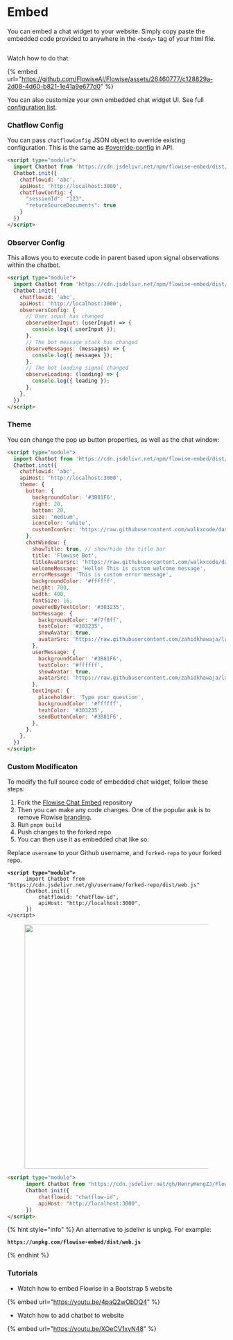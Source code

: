 # Embed

You can embed a chat widget to your website. Simply copy paste the embedded code provided to anywhere in the `<body>` tag of your html file.

<figure><img src="../.gitbook/assets/image (8) (2) (1) (1).png" alt=""><figcaption></figcaption></figure>

Watch how to do that:

{% embed url="https://github.com/FlowiseAI/Flowise/assets/26460777/c128829a-2d08-4d60-b821-1e41a9e677d0" %}

You can also customize your own embedded chat widget UI. See full [configuration list](https://github.com/FlowiseAI/FlowiseChatEmbed#configuration).

### Chatflow Config

You can pass `chatflowConfig` JSON object to override existing configuration. This is the same as  [#override-config](api.md#override-config "mention") in API.

```html
<script type="module">
  import Chatbot from 'https://cdn.jsdelivr.net/npm/flowise-embed/dist/web.js';
  Chatbot.init({
    chatflowid: 'abc',
    apiHost: 'http://localhost:3000',
    chatflowConfig: {
      "sessionId": "123",
      "returnSourceDocuments": true
    }
  })
</script>
```

### Observer Config

This allows you to execute code in parent based upon signal observations within the chatbot.

```html
<script type="module">
  import Chatbot from 'https://cdn.jsdelivr.net/npm/flowise-embed/dist/web.js';
  Chatbot.init({
    chatflowid: 'abc',
    apiHost: 'http://localhost:3000',
    observersConfig: {
      // User input has changed
      observeUserInput: (userInput) => {
        console.log({ userInput });
      },
      // The bot message stack has changed
      observeMessages: (messages) => {
        console.log({ messages });
      },
      // The bot loading signal changed
      observeLoading: (loading) => {
        console.log({ loading });
      },
    },
  })
</script>
```

### Theme

You can change the pop up button properties, as well as the chat window:

```html
<script type="module">
  import Chatbot from 'https://cdn.jsdelivr.net/npm/flowise-embed/dist/web.js';
  Chatbot.init({
    chatflowid: 'abc',
    apiHost: 'http://localhost:3000',
    theme: {
      button: {
        backgroundColor: '#3B81F6',
        right: 20,
        bottom: 20,
        size: 'medium',
        iconColor: 'white',
        customIconSrc: 'https://raw.githubusercontent.com/walkxcode/dashboard-icons/main/svg/google-messages.svg',
      },
      chatWindow: {
        showTitle: true, // show/hide the title bar
        title: 'Flowise Bot',
        titleAvatarSrc: 'https://raw.githubusercontent.com/walkxcode/dashboard-icons/main/svg/google-messages.svg',
        welcomeMessage: 'Hello! This is custom welcome message',
        errorMessage: 'This is custom error message',
        backgroundColor: '#ffffff',
        height: 700,
        width: 400,
        fontSize: 16,
        poweredByTextColor: '#303235',
        botMessage: {
          backgroundColor: '#f7f8ff',
          textColor: '#303235',
          showAvatar: true,
          avatarSrc: 'https://raw.githubusercontent.com/zahidkhawaja/langchain-chat-nextjs/main/public/parroticon.png',
        },
        userMessage: {
          backgroundColor: '#3B81F6',
          textColor: '#ffffff',
          showAvatar: true,
          avatarSrc: 'https://raw.githubusercontent.com/zahidkhawaja/langchain-chat-nextjs/main/public/usericon.png',
        },
        textInput: {
          placeholder: 'Type your question',
          backgroundColor: '#ffffff',
          textColor: '#303235',
          sendButtonColor: '#3B81F6',
        },
      },
    },
  })
</script>
```

### Custom Modificaton

To modify the full source code of embedded chat widget, follow these steps:

1. Fork the [Flowise Chat Embed](https://github.com/FlowiseAI/FlowiseChatEmbed) repository
2. Then you can make any code changes. One of the popular ask is to remove Flowise [branding](https://github.com/HenryHengZJ/FlowiseChatEmbed-Test/blob/main/src/components/Bot.tsx#L337).
3. Run `pnpm build`
4. Push changes to the forked repo
5. You can then use it as embedded chat like so:

Replace `username` to your Github username, and `forked-repo` to your forked repo.

<pre class="language-html"><code class="lang-html"><strong>&#x3C;script type="module">
</strong>      import Chatbot from "https://cdn.jsdelivr.net/gh/username/forked-repo/dist/web.js"
      Chatbot.init({
          chatflowid: "chatflow-id",
          apiHost: "http://localhost:3000",
      })
&#x3C;/script>
</code></pre>

<figure><img src="../.gitbook/assets/image (1) (1) (2).png" alt="" width="563"><figcaption></figcaption></figure>

```html
<script type="module">
      import Chatbot from "https://cdn.jsdelivr.net/gh/HenryHengZJ/FlowiseChatEmbed-Test/dist/web.js"
      Chatbot.init({
          chatflowid: "chatflow-id",
          apiHost: "http://localhost:3000",
      })
</script>
```

{% hint style="info" %}
An alternative to jsdelivr is unpkg. For example:&#x20;

<pre><code><strong>https://unpkg.com/flowise-embed/dist/web.js
</strong></code></pre>
{% endhint %}

### Tutorials

* Watch how to embed Flowise in a Bootstrap 5 website

{% embed url="https://youtu.be/4paQ2wObDQ4" %}

* Watch how to add chatbot to website

{% embed url="https://youtu.be/XOeCV1xyN48" %}
